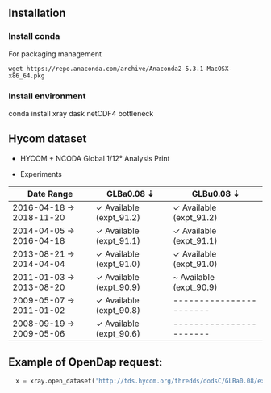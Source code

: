 ## Installation

### Install conda

For packaging management

```
wget https://repo.anaconda.com/archive/Anaconda2-5.3.1-MacOSX-x86_64.pkg
```

### Install environment

conda install xray dask netCDF4 bottleneck

## Hycom dataset

- HYCOM + NCODA Global 1/12° Analysis	Print

- Experiments

| Date Range |	GLBa0.08 ⇣ |	GLBu0.08 ⇣|
| ---------- | ----------- | -----------|
| 2016-04-18 → 2018-11-20 | ✓ Available (expt_91.2) | ✓ Available (expt_91.2) |
| 2014-04-05 → 2016-04-18	| ✓ Available (expt_91.1)	| ✓ Available (expt_91.1) |
| 2013-08-21 → 2014-04-04	| ✓ Available (expt_91.0)	| ✓ Available (expt_91.0) |
| 2011-01-03 → 2013-08-20	| ✓ Available (expt_90.9)	| ~ Available (expt_90.9) |
| 2009-05-07 → 2011-01-02	| ✓ Available (expt_90.8)	| ----------------------- |
| 2008-09-19 → 2009-05-06	| ✓ Available (expt_90.6)	| ----------------------- |

## Example of OpenDap request:

```python
  x = xray.open_dataset('http://tds.hycom.org/thredds/dodsC/GLBa0.08/expt_90.6/2008/uvel', decode_times=False)
```
